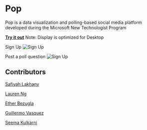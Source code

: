 # Pop

Pop is a data visualization and polling-based social media platform developed during the Microsoft New Technologist Program

**[Try it out](https://safiyahlakhany.github.io/Pop/)** Note: Display is optimized for Desktop

Sign Up
<img src='http://g.recordit.co/mJv4pUHYYn.gif'  width='' alt='Sign Up' />

Post a poll question
<img src='https://recordit.co/O2Ib0QlloZ'  width='' alt='Sign Up' />


## Contributors
[Safiyah Lakhany](https://github.com/safiyahlakhany)

[Lauren Ng](https://github.com/laurenng)

[Ether Bezugla](https://github.com/kbezugla)

[Guillermo Vasquez](https://github.com/memovasquez)

[Seema Kulkarni](https://github.com/seemariva)
